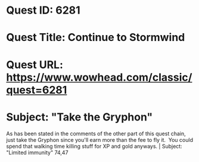 # Quest ID: 6281
# Quest Title: Continue to Stormwind
# Quest URL: https://www.wowhead.com/classic/quest=6281
# Subject: "Take the Gryphon"
As has been stated in the comments of the other part of this quest chain, just take the Gryphon since you'll earn more than the fee to fly it.  You could spend that walking time killing stuff for XP and gold anyways. | Subject: "Limited immunity"
74,47